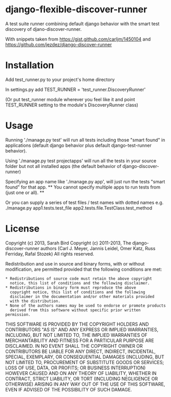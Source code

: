 django-flexible-discover-runner
===============================

A test suite runner combining default django behavior with the smart test discovery of djano-discover-runner.

With snippets taken from https://gist.github.com/carljm/1450104 and
https://github.com/jezdez/django-discover-runner

Installation
============
Add test_runner.py to your project's home directory

In settings.py add TEST_RUNNER = 'test_runner.DiscoveryRunner'

(Or put test_runner module wherever you feel like it and point TEST_RUNNER 
setting to the module's DiscoveryRunner class)

Usage
=====
Running './manage.py test' will run all tests including those "smart found"
in applications (default django behavior plus default django-test-runner
behavior).

Using './manage.py test projectapps' will run all the tests in your source
folder but not all installed apps (the default behavior of
django-discover-runner)

Specifying an app name like './manage.py app', will just run the tests
"smart found" for that app.
** You cannot specify multiple apps to run tests from (just one or all). **

Or you can supply a series of test files / test names with dotted names
e.g. ./manage.py app1.tests.test_file app2.tests.file.TestClass.test_method

License
=======
Copyright (c) 2013, Sarah Bird
Copyright (c) 2011-2013, The django-discover-runner authors (Carl J. Meyer, 
Jannis Leidel, Omer Katz, Russ Ferriday, Rafal Stozek)
All rights reserved.

Redistribution and use in source and binary forms, with or without
modification, are permitted provided that the following conditions are
met:

    * Redistributions of source code must retain the above copyright
      notice, this list of conditions and the following disclaimer.
    * Redistributions in binary form must reproduce the above
      copyright notice, this list of conditions and the following
      disclaimer in the documentation and/or other materials provided
      with the distribution.
    * None of the authors names may be used to endorse or promote products
      derived from this software without specific prior written permission.

THIS SOFTWARE IS PROVIDED BY THE COPYRIGHT HOLDERS AND CONTRIBUTORS
"AS IS" AND ANY EXPRESS OR IMPLIED WARRANTIES, INCLUDING, BUT NOT
LIMITED TO, THE IMPLIED WARRANTIES OF MERCHANTABILITY AND FITNESS FOR
A PARTICULAR PURPOSE ARE DISCLAIMED. IN NO EVENT SHALL THE COPYRIGHT
OWNER OR CONTRIBUTORS BE LIABLE FOR ANY DIRECT, INDIRECT, INCIDENTAL,
SPECIAL, EXEMPLARY, OR CONSEQUENTIAL DAMAGES (INCLUDING, BUT NOT
LIMITED TO, PROCUREMENT OF SUBSTITUTE GOODS OR SERVICES; LOSS OF USE,
DATA, OR PROFITS; OR BUSINESS INTERRUPTION) HOWEVER CAUSED AND ON ANY
THEORY OF LIABILITY, WHETHER IN CONTRACT, STRICT LIABILITY, OR TORT
(INCLUDING NEGLIGENCE OR OTHERWISE) ARISING IN ANY WAY OUT OF THE USE
OF THIS SOFTWARE, EVEN IF ADVISED OF THE POSSIBILITY OF SUCH DAMAGE.
